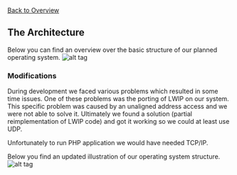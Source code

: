[Back to Overview](https://github.com/BRO-FHV/docs/blob/master/README.md)
## <a name="Architecture"></a>The Architecture
Below you can find an overview over the basic structure of our planned operating system. 
![alt tag](https://raw.github.com/BRO-FHV/docs/master/images/architecture.png)

### Modifications
During development we faced various problems which resulted in some time issues. One of these problems was the porting of LWIP on our system. This specific problem was caused by an unaligned address access and we were not able to solve it. Ultimately we found a solution (partial reimplementation of LWIP code) and got it working so we could at least use UDP. 

Unfortunately to run PHP application we would have needed TCP/IP.

Below you find an updated illustration of our operating system structure.
![alt tag](https://raw.github.com/BRO-FHV/docs/master/images/architecture_update.png)
